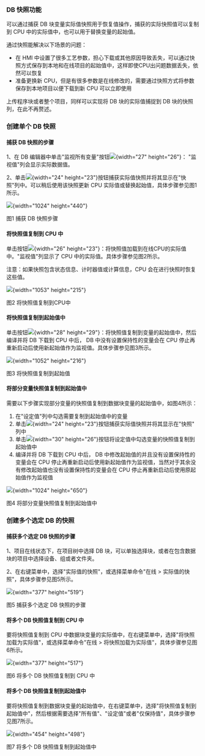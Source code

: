 ### DB 快照功能

可以通过捕获 DB
块变量实际值快照用于恢复值操作，捕获的实际快照值可以复制到 CPU
中的实际值中，也可以用于替换变量的起始值。

通过快照能解决以下场景的问题：

-   在 HMI
    中设置了很多工艺参数，担心下载或其他原因导致丢失，可以通过快照方式保存到本地和在线项目的起始值中，这样即使CPU出问题数据丢失，依然可以恢复
-   准备更换新
    CPU，但是有很多参数是在线修改的，需要通过快照方式将参数保存到本地项目以便下载到新
    CPU 可以立即使用

上传程序块或者整个项目，同样可以实现将 DB 块的实际值捕捉到 DB
块的快照列，在此不再赘述。

### 创建单个 DB 快照

#### 捕获 DB 快照的步骤

1、在 DB 编辑器中单击"监视所有变量"按钮![](images/3-01.jpg){width="27"
height="26"}： "监视值"列会显示实际数据值。

2、单击![](images/3-02.png){width="24"
height="23"}按钮捕获实际值快照并将其显示在"快照"列中。可以稍后使用该快照更新
CPU 实际值或替换起始值，具体步骤参见图1所示。

![](images/3-03.png){width="1024" height="440"}

图1 捕获 DB 快照步骤

#### 将快照值复制到 CPU 中

单击按钮![](images/3-04.png){width="26"
height="23"}：将快照值加载到在线CPU的实际值中。"监视值"列显示了 CPU
中的实际值。具体步骤参见图2所示。

注意：如果快照包含状态信息、计时器值或计算信息，CPU
会在进行快照时恢复这些值。

![](images/3-05.png){width="1053" height="215"}

图2 将快照值复制到CPU中

#### 将快照值复制到起始值中

单击按钮![](images/3-06.png){width="28"
height="29"}：将快照值复制到变量的起始值中，然后编译并将 DB 下载到 CPU
中后， DB 中没有设置保持性的变量会在 CPU
停止再重新启动后使用新起始值作为监视值。具体步骤参见图3所示。

![](images/3-07.png){width="1052" height="216"}

图3 将快照值复制到起始值

#### 将部分变量快照值复制到起始值中

需要以下步骤实现部分变量的快照值复制到数据块变量的起始值中，如图4所示：

1.  在"设定值"列中勾选需要复制到起始值中的变量
2.  单击![](images/3-08.png){width="24"
    height="23"}按钮捕获实际值快照并将其显示在"快照" 列中
3.  单击![](images/3-09.png){width="30"
    height="26"}按钮将设定值中勾选变量的快照值复制到起始值中
4.  编译并将 DB 下载到 CPU 中后， DB
    中修改起始值的并且没有设置保持性的变量会在 CPU
    停止再重新启动后使用新起始值作为监视值，当然对于其余没有修改起始值也没有设置保持性的变量会在
    CPU 停止再重新启动后使用原起始值作为监视值

![](images/3-10.png){width="1024" height="650"}

图4 将部分变量快照值复制到起始值中

### 创建多个选定 DB 的快照

#### 捕获多个选定 DB 快照的步骤

1、项目在线状态下，在项目树中选择 DB
块，可以单独选择块，或者在包含数据块的项目中选择设备、组或者文件夹。

2、在右键菜单中，选择"实际值的快照"，或选择菜单命令"在线 \>
实际值的快照"，具体步骤参见图5所示。

![](images/3-11.png){width="377" height="519"}

图5 捕获多个选定 DB 快照的步骤

#### 将多个 DB 快照值复制到 CPU 中

要将快照值复制到 CPU
中数据块变量的实际值中，在右键菜单中，选择"将快照加载为实际值"，或选择菜单命令"在线
\> 将快照加载为实际值"，具体步骤参见图6所示。

![](images/3-12.png){width="377" height="517"}

图6 将多个 DB 快照值复制到 CPU 中

#### 将多个 DB 快照值复制到起始值中

要将快照值复制到数据块变量的起始值中，在右键菜单中，选择"将快照值复制到起始值中"，然后根据需要选择"所有值"、"设定值"或者"仅保持值"，具体步骤参见图7所示。

![](images/3-13.png){width="454" height="498"}

图7 将多个 DB 快照值复制到起始值中

